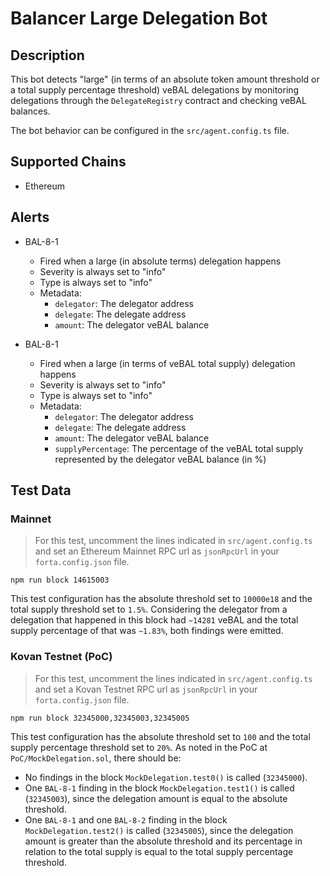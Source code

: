 # Balancer Large Delegation Bot

## Description

This bot detects "large" (in terms of an absolute token amount threshold or a total supply percentage threshold) veBAL
delegations by monitoring delegations through the `DelegateRegistry` contract and checking veBAL balances.

The bot behavior can be configured in the `src/agent.config.ts` file.

## Supported Chains

- Ethereum

## Alerts

- BAL-8-1
  - Fired when a large (in absolute terms) delegation happens
  - Severity is always set to "info"
  - Type is always set to "info"
  - Metadata:
    - `delegator`: The delegator address
    - `delegate`: The delegate address
    - `amount`: The delegator veBAL balance

- BAL-8-1
  - Fired when a large (in terms of veBAL total supply) delegation happens
  - Severity is always set to "info"
  - Type is always set to "info"
  - Metadata:
    - `delegator`: The delegator address
    - `delegate`: The delegate address
    - `amount`: The delegator veBAL balance
    - `supplyPercentage`: The percentage of the veBAL total supply represented by the delegator veBAL balance (in %)

## Test Data

### Mainnet

> For this test, uncomment the lines indicated in `src/agent.config.ts` and set an Ethereum Mainnet RPC url as
`jsonRpcUrl` in your `forta.config.json` file.

```
npm run block 14615003
```

This test configuration has the absolute threshold set to `10000e18` and the total supply threshold set to `1.5%`. Considering the delegator from a delegation that happened in this block had `~14281` veBAL and the total supply percentage of that was `~1.83%`, both findings were emitted.

### Kovan Testnet (PoC)

> For this test, uncomment the lines indicated in `src/agent.config.ts` and set a Kovan Testnet RPC url as `jsonRpcUrl`
in your `forta.config.json` file.

```
npm run block 32345000,32345003,32345005
```

This test configuration has the absolute threshold set to `100` and the total supply percentage threshold set to `20%`. As noted in the PoC at `PoC/MockDelegation.sol`, there should be:
- No findings in the block `MockDelegation.test0()` is called (`32345000`).
- One `BAL-8-1` finding in the block `MockDelegation.test1()` is called (`32345003`), since the delegation amount is equal to the absolute threshold.
- One `BAL-8-1` and one `BAL-8-2` finding in the block `MockDelegation.test2()` is called (`32345005`), since the delegation amount is greater than the absolute threshold and its percentage in relation to the total supply is equal to the total supply percentage threshold.
